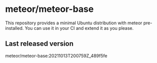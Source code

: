 # meteor/meteor-base
This repository provides a minimal Ubuntu distribution with meteor pre-installed. You can use it in your CI and extend it as you please.

## Last released version

meteor/meteor-base:20211013T200759Z_489f5fe